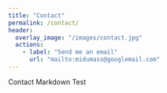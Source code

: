 ```yaml
---
title: "Contact"
permalink: /contact/
header:
  overlay_image: "/images/contact.jpg"
  actions:
    - label: "Send me an email"
      url: "mailto:midumass@googlemail.com"
---
```

Contact Markdown Test
